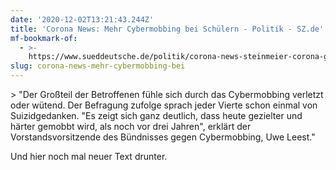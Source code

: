 ```yaml
---
date: '2020-12-02T13:21:43.244Z'
title: 'Corona News: Mehr Cybermobbing bei Schülern - Politik - SZ.de'
mf-bookmark-of:
  - >-
    https://www.sueddeutsche.de/politik/corona-news-steinmeier-corona-gedenken-1.5132169
slug: corona-news-mehr-cybermobbing-bei
---
```

&gt; &quot;Der Großteil der Betroffenen fühle sich durch das Cybermobbing verletzt oder wütend. Der Befragung zufolge sprach jeder Vierte schon einmal von Suizidgedanken. &quot;Es zeigt sich ganz deutlich, dass heute gezielter und härter gemobbt wird, als noch vor drei Jahren&quot;, erklärt der Vorstandsvorsitzende des Bündnisses gegen Cybermobbing, Uwe Leest.&quot;

Und hier noch mal neuer Text drunter.
